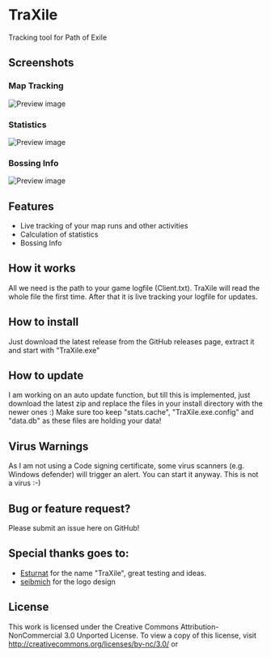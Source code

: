 # TraXile
Tracking tool for Path of Exile

## Screenshots

### Map Tracking
![Preview image](https://i.imgur.com/0oPA6nX.png)

### Statistics
![Preview image](https://i.imgur.com/878GMdo.png)

### Bossing Info
![Preview image](https://i.imgur.com/s36ZihO.png)

## Features
* Live tracking of your map runs and other activities
* Calculation of statistics
* Bossing Info

## How it works
All we need is the path to your game logfile (Client.txt). TraXile will read the whole file the first time. After that it is live
tracking your logfile for updates.

## How to install
Just download the latest release from the GitHub releases page, extract it and start with "TraXile.exe"

## How to update
I am working on an auto update function, but till this is implemented, just download the latest zip and replace the files in your install directory with 
the newer ones :) Make sure too keep "stats.cache", "TraXile.exe.config" and "data.db" as these files are holding your data!

## Virus Warnings
As I am not using a Code signing certificate, some virus scanners (e.g. Windows defender) will trigger an alert. You can start it anyway. This is not a virus :-)

## Bug or feature request?
Please submit an issue here on GitHub!

## Special thanks goes to:
* [Esturnat](https://de.pathofexile.com/account/view-profile/Esturnat2) for the name "TraXile", great testing and ideas.
* [seibmich](https://github.com/seibmich) for the logo design

## License
This work is licensed under the Creative Commons Attribution-NonCommercial 3.0 Unported License. To view a copy of this license, visit http://creativecommons.org/licenses/by-nc/3.0/ or 

